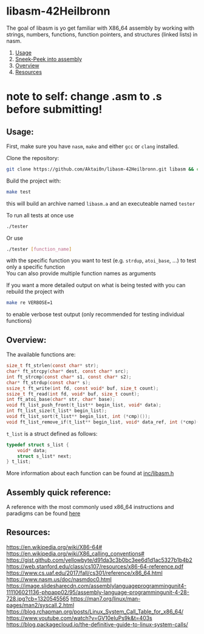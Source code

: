 # libasm-42Heilbronn
The goal of libasm is yo get familiar with X86_64 assembly by working with strings, numbers, functions, function pointers, and structures (linked lists) in nasm.

1. [Usage](#usage)
2. [Sneek-Peek into assembly](#sneek-peek-into-assembly)
3. [Overview](#overview)
4. [Resources](#resources)
# note to self: change .asm to .s before submitting!


## Usage:

First, make sure you have `nasm`, `make` and either `gcc` or `clang` installed.

Clone the repository:
```bash
git clone https://github.com/Aktai0n/libasm-42Heilbronn.git libasm && cd libasm
```

Build the project with:
```bash
make test
```
this will build an archive named `libasm.a` and an executeable named `tester`

To run all tests at once use
```bash
./tester
```
Or use
```bash
./tester [function_name]
```
with the specific function you want to test (e.g. `strdup`, `atoi_base`, ...) to test only a specific function<br>
You can also provide multiple function names as arguments

If you want a more detailed output on what is being tested with you can rebuild the project with
```bash
make re VERBOSE=1
```
to enable verbose test output (only recommended for testing individual functions)


## Overview:

The available functions are:
```C
size_t ft_strlen(const char* str);
char* ft_strcpy(char* dest, const char* src);
int ft_strcmp(const char* s1, const char* s2);
char* ft_strdup(const char* s);
ssize_t ft_write(int fd, const void* buf, size_t count);
ssize_t ft_read(int fd, void* buf, size_t count);
int ft_atoi_base(char* str, char* base);
void ft_list_push_front(t_list** begin_list, void* data);
int ft_list_size(t_list* begin_list);
void ft_list_sort(t_list** begin_list, int (*cmp)());
void ft_list_remove_if(t_list** begin_list, void* data_ref, int (*cmp)(), void (*free_fct)(void*));
```

`t_list` is a struct defined as follows:
```C
typedef struct s_list {
    void* data;
    struct s_list* next;
} t_list;
```

More information about each function can be found at [inc/libasm.h](./inc/libasm.h)

## Assembly quick reference:

A reference with the most commonly used x86_64 instructions and paradigms can be found [here][1]

[1]: <https://treeniks.github.io/x86-64-simplified/prefix.html> "x86_64 simplified"

## Resources:
https://en.wikipedia.org/wiki/X86-64#
https://en.wikipedia.org/wiki/X86_calling_conventions#
https://gist.github.com/yellowbyte/d91da3c3b0bc3ee6d1d1ac5327b1b4b2
https://web.stanford.edu/class/cs107/resources/x86-64-reference.pdf
https://www.cs.uaf.edu/2017/fall/cs301/reference/x86_64.html
https://www.nasm.us/doc/nasmdoc0.html
https://image.slidesharecdn.com/assemblylanguageprogrammingunit4-111106021136-phpapp02/95/assembly-language-programmingunit-4-28-728.jpg?cb=1320545565
https://man7.org/linux/man-pages/man2/syscall.2.html
https://blog.rchapman.org/posts/Linux_System_Call_Table_for_x86_64/
https://www.youtube.com/watch?v=GV10eIuPs9k&t=403s
https://blog.packagecloud.io/the-definitive-guide-to-linux-system-calls/